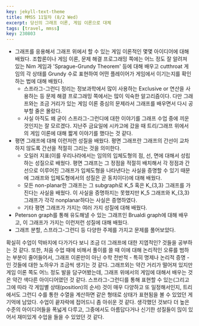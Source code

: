 ```yaml
---
key: jekyll-text-theme
title: MMSS 11일차 (8/2 Wed)
excerpt: 당신의 그래프 이론, 게임 이론으로 대체
tags: [travel, mmss]
key: 230803
---
```

- 그래프를 응용해서 그래프 위에서 할 수 있는 게임 이론적인 몇몇 아이디어에 대해 배웠다. 조합론이나 게임 이론, 문제 해결 프로그래밍 쪽에는 어느 정도 잘 알려져 있는 Nim 게임과 'Sprague-Grundy Theorem' 등에 대해 배우고 cutthroat 게임의 각 상태를 Grundy 수로 표현하여 어떤 플레이어가 게임에서 이기는지를 확인하는 법에 대해 배웠다.
	- 스프라그-그런디 정리는 정보과학에서 많이 사용하는 Exclusive or 연산을 사용하는 등 문제 해결 프로그래밍 쪽에서는 많이 익숙한 알고리즘이다. 다만 그래프와는 조금 거리가 있는 게임 이론 중심의 문제라서 그래프를 배우면서 다시 공부할 줄은 몰랐다.
	- 사실 아직도 왜 굳이 스프라그-그런디에 대한 이야기를 그래프 수업 중에 끼운 것인지는 잘 모르겠다. 지난주 금요일에 시카고에 갔을 때 트리/그래프 위에서의 게임 이론에 대해 짧게 이야기를 했다는 것 같다.
- 평면 그래프에 대해 이런저런 성질을 배웠다. 평면 그래프란 그래프의 간선이 교차하지 않도록 간선을 적절히 그리는 것을 의미한다.
	- 오일러 지표(이를 우리나라에서는 임의의 입체도형의 점, 선, 면에 대해서 성립하는 성질으로 배웠다. 평면 그래프는 그 정점을 적절히 배치해서 각 정점과 간선으로 이루어진 그래프가 입체도형을 나타낸다는 사실을 증명할 수 있기 때문에 그래프와 입체도형에서의 성질은 곧 동치이다)에 대해 배웠다.
	- 모든 non-planar한 그래프는 그 subgraph로 K_5 혹은 K_{3,3} 그래프를 가진다는 사실을 배웠다. 이 사실을 증명하지는 못했지만 K_5 그래프와 K_{3,3} 그래프가 각각 nonplanar하다는 사실은 증명하였다.
	- 기타 평면 그래프가 가지는 여러 가지 성질에 대해 배웠다.
- Peterson graph를 통해 유도해낼 수 있는 그래프인 Brualdi graph에 대해 배우고, 이 그래프가 가지는 이런저런 성질에 대해 배웠다.
- 그래프 분할, 스프라그-그런디 등 다양한 주제를 가지고 문제를 풀어보았다.


확실히 수업이 막바지에 다가가다 보니 조금 더 그래프에 대한 지엽적인? 것들을 공부하는 것 같다. 또한, 처음 수업 때에 비해서 풀이를 쓸 때 이에 대해 논리적인 오류를 범하는 부분이 줄어들어서, 그래프 이론만이 아닌 수학 전반적 - 특히 명제나 논리적 증명 - 인 것들에 대한 노하우가 조금씩 생기는 것 같다.
그래프외는 약간 거리가 떨어져 있지만 게임 이론 쪽도 어느 정도 발을 담구어봤는데, 그래프 위에서의 게임에 대해서 배우는 것은 약간 색다른 아이디어였던 것 같다. 스프라그-그런디를 통해 표현할 수 있는(그리고 그에 따라 각 게임별 상태(position)의 순서) 것이 매우 다양하고 또 일정해서인지, 트리에서도 그런디 수를 통한 수열을 계산하면 같은 형태로 상태가 표현됨을 볼 수 있었던 게 기억에 남았다.
수업이 끝자락에 접어드니 좀 아쉬운 것 같다. 생각했던 것보다 더 높은 수준의 아이디어들을 폭넓게 다루고, 그중에서도 아름답다거나 신기한 성질들이 믾이 있어서 재미있게 수업을 들을 수 있었던 것 같다.
